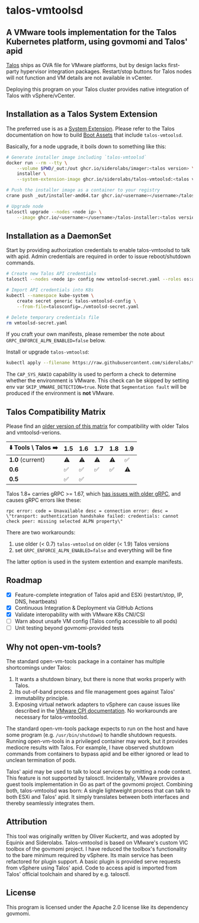# talos-vmtoolsd

## A VMware tools implementation for the Talos Kubernetes platform, using govmomi and Talos' apid

[Talos](https://talos.dev/) ships as OVA file for VMware platforms, but by design lacks first-party hypervisor integration packages.
Restart/stop buttons for Talos nodes will not function and VM details are not available in vCenter.

Deploying this program on your Talos cluster provides native integration of Talos with vSphere/vCenter.

## Installation as a Talos System Extension

The preferred use is as a [System Extension](https://www.talos.dev/latest/talos-guides/configuration/system-extensions/).
Please refer to the Talos documentation on how to build [Boot Assets](https://www.talos.dev/latest/talos-guides/install/boot-assets/#imager)
that include `talos-vmtoolsd`.

Basically, for a node upgrade, it boils down to something like this:

```bash
# Generate installer image including `talos-vmtoolsd`
docker run --rm --tty \
    --volume $PWD/_out:/out ghcr.io/siderolabs/imager:<talos version> \
    installer \
    --system-extension-image ghcr.io/siderolabs/talos-vmtoolsd:<talos vmtoolsd version>

# Push the installer image as a container to your registry
crane push _out/installer-amd64.tar ghcr.io/<username></username>/talos-installer:<talos version>

# Upgrade node
talosctl upgrade --nodes <node ip> \
    --image ghcr.io/<username></username>/talos-installer:<talos version>
```

## Installation as a DaemonSet

Start by providing authorization credentials to enable talos-vmtoolsd to talk with apid.
Admin credentials are required in order to issue reboot/shutdown commands.

```bash
# Create new Talos API credentials
talosctl --nodes <node ip> config new vmtoolsd-secret.yaml --roles os:admin

# Import API credentials into K8s
kubectl --namespace kube-system \
    create secret generic talos-vmtoolsd-config \
    --from-file=talosconfig=./vmtoolsd-secret.yaml

# Delete temporary credentials file
rm vmtoolsd-secret.yaml
```

If you craft your own manifests, please remember the note about `GRPC_ENFORCE_ALPN_ENABLED=false` below.

Install or upgrade `talos-vmtoolsd`:

```bash
kubectl apply --filename https://raw.githubusercontent.com/siderolabs/talos-vmtoolsd/master/deploy/latest.yaml
```

The `CAP_SYS_RAWIO` capability is used to perform a check to determine whether the environment is VMware.
This check can be skipped by setting env var `SKIP_VMWARE_DETECTION=true`.
Note that `Segmentation fault` will be produced if the environment is **not** VMware.

## Talos Compatibility Matrix

Please find an [older version of this matrix](https://github.com/siderolabs/talos-vmtoolsd/blob/0.4.0/README.md)
for compatibility with older Talos and vmtoolsd-verions.

| ⬇️ Tools \ Talos ➡️ |  1.5 | 1.6 | 1.7 | 1.8 | 1.9 |
| ------------------ | --- | ----| --- | ---- | --- |
| **1.0** (current)  |  ⚠️   |  ⚠️  |  ⚠️  |  ⚠️  | ✅  |
| **0.6**            |  ✅  | ✅  | ✅  | ✅  | ⚠️  |
| **0.5**            |  ✅  | ✅  |     |     |    |

Talos 1.8+ carries gRPC >= 1.67, which [has issues with older gRPC](https://github.com/siderolabs/talos/issues/9463),
and causes gRPC errors like these:

```text
rpc error: code = Unavailable desc = connection error: desc = \"transport: authentication handshake failed: credentials: cannot check peer: missing selected ALPN property\"
```

There are two workarounds:

1. use older (< 0.7) `talos-vmtoolsd` on older (< 1.9) Talos versions
2. set `GRPC_ENFORCE_ALPN_ENABLED=false` and everything will be fine

The latter option is used in the system extention and example manifests.

## Roadmap

* [x] Feature-complete integration of Talos apid and ESXi (restart/stop, IP, DNS, heartbeats)
* [x] Continuous Integration & Deployment via GitHub Actions
* [x] Validate interopability with with VMware K8s CNI/CSI
* [ ] Warn about unsafe VM config (Talos config accessible to all pods)
* [ ] Unit testing beyond govmomi-provided tests

## Why not open-vm-tools?

The standard open-vm-tools package in a container has multiple shortcomings under Talos:

1. It wants a shutdown binary, but there is none that works properly with Talos.
2. Its out-of-band process and file management goes against Talos' immutability principle.
3. Exposing virtual network adapters to vSphere can cause issues like described in the
   [VMware CPI documentation](https://cloud-provider-vsphere.sigs.k8s.io/known_issues.html).
   No workarounds are necessary for talos-vmtoolsd.

The standard open-vm-tools package expects to run on the host and have some program (e.g. `/usr/bin/shutdown`) to handle shutdown requests.
Running open-vm-tools in a privileged container may work, but it provides mediocre results with Talos.
For example, I have observed shutdown commands from containers to bypass apid and be either ignored or lead to unclean termination of pods.

Talos' apid may be used to talk to local services by omitting a node context.
This feature is not supported by talosctl.
Incidentally, VMware provides a guest tools implementation in Go as part of the govmomi project.
Combining both, talos-vmtoolsd was born: A single lightweight process that can talk to both ESXi and Talos' apid.
It simply translates between both interfaces and thereby seamlessly integrates them.

## Attribution

This tool was originally written by Oliver Kuckertz, and was adopted by Equinix and Siderolabs.
Talos-vmtoolsd is based on VMware's custom VIC toolbox of the govmomi project.
I have reduced the toolbox's functionality to the bare minimum required by vSphere.
Its main service has been refactored for plugin support.
A basic plugin is provided serve requests from vSphere using Talos' apid.
Code to access apid is imported from Talos' official toolchain and shared by e.g. talosctl.

## License

This program is licensed under the Apache 2.0 license like its dependency govmomi.
